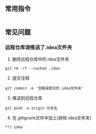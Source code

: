 ## 常用指令
```

```



## 常见问题
### 远程仓库误推送了.idea文件夹
1. 删除远程仓库中的.idea文件夹
```shell script
git rm -rf --cached .idea
```
2. 提交注释
```shell script
git commit -m '忽略误提交的.idea文件夹'
```
3. 推送到远程仓库
```shell script
git push -u origin 分支名
```
4. 在.gitignore文件中加上(排除.idea文件夹)
```
**/.idea
```